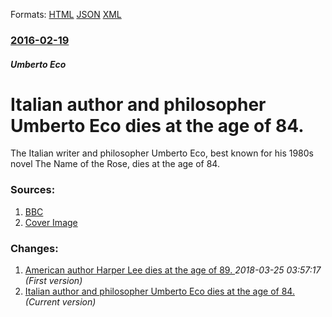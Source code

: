 
Formats: [HTML](/news/2016/02/19/italian-author-and-philosopher-umberto-eco-dies-at-the-age-of-84.html)  [JSON](/news/2016/02/19/italian-author-and-philosopher-umberto-eco-dies-at-the-age-of-84.json)  [XML](/news/2016/02/19/italian-author-and-philosopher-umberto-eco-dies-at-the-age-of-84.xml)  

### [2016-02-19](/news/2016/02/19/index.md)

##### Umberto Eco
# Italian author and philosopher Umberto Eco dies at the age of 84. 

The Italian writer and philosopher Umberto Eco, best known for his 1980s novel The Name of the Rose, dies at the age of 84.


### Sources:

1. [BBC](http://www.bbc.com/news/world-europe-35620368)
1. [Cover Image](http://ichef.bbci.co.uk/news/1024/cpsprodpb/CB1B/production/_88359915_7d41495a-ac97-42f0-b377-318281fc46a9.jpg)

### Changes:

1. [American author Harper Lee dies at the age of 89. ](/news/2016/02/19/american-author-harper-lee-dies-at-the-age-of-89.md) _2018-03-25 03:57:17 (First version)_
1. [Italian author and philosopher Umberto Eco dies at the age of 84. ](/news/2016/02/19/italian-author-and-philosopher-umberto-eco-dies-at-the-age-of-84.md) _(Current version)_
